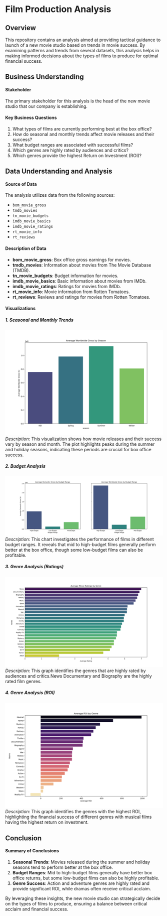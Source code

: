 # Film Production Analysis

## Overview

This repository contains an analysis aimed at providing tactical guidance to launch of a new movie studio based on trends in movie success. By examining patterns and trends from several datasets, this analysis helps in making informed decisions about the types of films to produce for optimal financial success.

## Business Understanding

#### Stakeholder
The primary stakeholder for this analysis is the head of the new movie studio that our company is establishing.

#### Key Business Questions
1. What types of films are currently performing best at the box office?
2. How do seasonal and monthly trends affect movie releases and their success?
3. What budget ranges are associated with successful films?
4. Which genres are highly rated by audiences and critics?
5. Which genres provide the highest Return on Investment (ROI)?

## Data Understanding and Analysis

#### Source of Data
The analysis utilizes data from the following sources:
- `bom_movie_gross`
- `tmdb_movies`
- `tn_movie_budgets`
- `imdb_movie_basics`
- `imdb_movie_ratings`
- `rt_movie_info`
- `rt_reviews`

#### Description of Data
- **bom_movie_gross**: Box office gross earnings for movies.
- **tmdb_movies**: Information about movies from The Movie Database (TMDB).
- **tn_movie_budgets**: Budget information for movies.
- **imdb_movie_basics**: Basic information about movies from IMDb.
- **imdb_movie_ratings**: Ratings for movies from IMDb.
- **rt_movie_info**: Movie information from Rotten Tomatoes.
- **rt_reviews**: Reviews and ratings for movies from Rotten Tomatoes.

#### Visualizations

##### 1. Seasonal and Monthly Trends
![Seasonal Trends](https://github.com/am-eric/Film-Analysis/blob/v-notebook/worlwide_gross_seasons.png)
*Description*: This visualization shows how movie releases and their success vary by season and month. The plot highlights peaks during the summer and holiday seasons, indicating these periods are crucial for box office success.

##### 2. Budget Analysis
![Budget Analysis](https://github.com/am-eric/Film-Analysis/blob/v-notebook/budget_ranges.png)
*Description*: This chart investigates the performance of films in different budget ranges. It reveals that mid to high-budget films generally perform better at the box office, though some low-budget films can also be profitable.

##### 3. Genre Analysis (Ratings)
![Genre Ratings](https://github.com/am-eric/Film-Analysis/blob/v-notebook/genre_rating.png)
*Description*: This graph identifies the genres that are highly rated by audiences and critics.News Documentary and Biography are the highly rated film genres.

##### 4. Genre Analysis (ROI)
![Genre ROI](https://github.com/am-eric/Film-Analysis/blob/v-notebook/genre_roi.png)
*Description*: This graph identifies the genres with the highest ROI, highlighting the financial success of different genres with musical films having the highest return on investment.

## Conclusion

#### Summary of Conclusions
1. **Seasonal Trends**: Movies released during the summer and holiday seasons tend to perform better at the box office.
2. **Budget Ranges**: Mid to high-budget films generally have better box office returns, but some low-budget films can also be highly profitable.
3. **Genre Success**: Action and adventure genres are highly rated and provide significant ROI, while dramas often receive critical acclaim.

By leveraging these insights, the new movie studio can strategically decide on the types of films to produce, ensuring a balance between critical acclaim and financial success.
